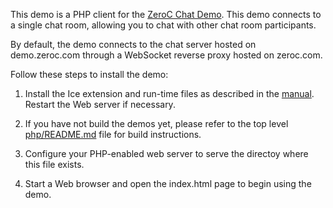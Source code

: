 This demo is a PHP client for the [ZeroC Chat Demo](https://doc.zeroc.com/display/Doc/Chat+Demo). This demo connects to a single chat room,
allowing you to chat with other chat room participants.

By default, the demo connects to the chat server hosted on demo.zeroc.com through a
WebSocket reverse proxy hosted on zeroc.com.

Follow these steps to install the demo:

1) Install the Ice extension and run-time files as described in the
   [manual][1]. Restart the Web server if necessary.

2) If you have not build the demos yet, please refer to the top level
   [php/README.md](../../README.md) file for build instructions.

3) Configure your PHP-enabled web server to serve the directoy where this file
   exists.

4) Start a Web browser and open the index.html page to begin using the
   demo.

[1]: https://doc.zeroc.com/display/Ice37/Using+the+Linux+Binary+Distributions#UsingtheLinuxBinaryDistributions-PHP
